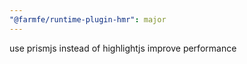 ```yaml
---
"@farmfe/runtime-plugin-hmr": major
---
```


use prismjs instead of highlightjs improve performance
